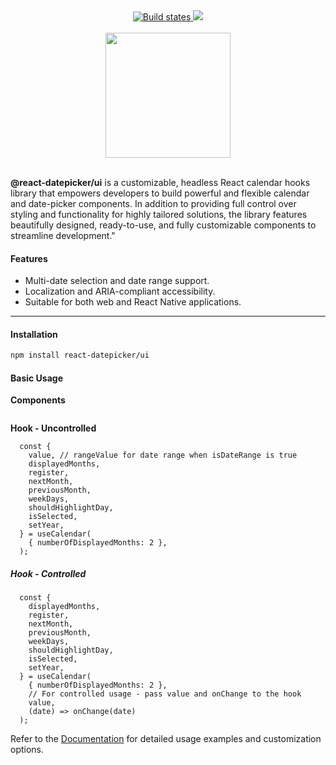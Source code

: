 <div align="center">
  <div>
<a href="[https://github.com/semantic-release/semantic-release/actions/workflows/test.yml](https://github.com/react-datepicker/useCalendar/actions/workflows/ci.yml)">
  <img alt="Build states" src="https://github.com/react-datepicker/useCalendar/actions/workflows/ci.yml/badge.svg">
</a>
<image src="https://badgen.net/bundlephobia/minzip/@react-datepicker/ui" />
</div>
<br />
<image src="https://github.com/user-attachments/assets/7061d873-5f25-405f-b1ce-aa1bdeb0e332" height="200px" width="200px" align="center" />
</div>
<br />
  
**@react-datepicker/ui** is a customizable, headless React calendar hooks library that empowers developers to build powerful and flexible calendar and date-picker components. In addition to providing full control over styling and functionality for highly tailored solutions, the library features beautifully designed, ready-to-use, and fully customizable components to streamline development."

#### **Features**

- Multi-date selection and date range support.
- Localization and ARIA-compliant accessibility.
- Suitable for both web and React Native applications.

---

#### **Installation**
```bash
npm install react-datepicker/ui
```

#### **Basic Usage**
**Components**
```tsx

```
**Hook - Uncontrolled**
```tsx
  const {
    value, // rangeValue for date range when isDateRange is true
    displayedMonths,
    register,
    nextMonth,
    previousMonth,
    weekDays,
    shouldHighlightDay,
    isSelected,
    setYear,
  } = useCalendar( 
    { numberOfDisplayedMonths: 2 },
  );
```

##### **Hook - Controlled**
```tsx
  const {
    displayedMonths,
    register,
    nextMonth,
    previousMonth,
    weekDays,
    shouldHighlightDay,
    isSelected,
    setYear,
  } = useCalendar(
    { numberOfDisplayedMonths: 2 },
    // For controlled usage - pass value and onChange to the hook
    value,
    (date) => onChange(date)
  );
```

Refer to the [Documentation](https://github.com/react-datepicker/useCalendar/wiki) for detailed usage examples and customization options.
